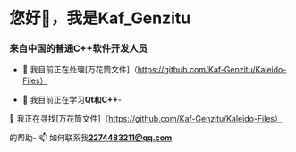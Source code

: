 <h1 align=“center”>您好👋，我是Kaf_Genzitu</h1>
<h3 align=“center”>来自中国的普通C++软件开发人员</h3>

- 🔭 我目前正在处理[万花筒文件]（https://github.com/Kaf-Genzitu/Kaleido-Files）

- 🌱 我目前正在学习**Qt和C++**-

🤝 我正在寻找[万花筒文件]（https://github.com/Kaf-Genzitu/Kaleido-Files）

的帮助- 📫 如何联系我**2274483211@qq.com**

